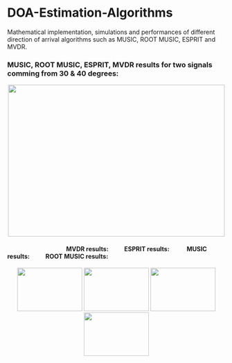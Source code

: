 # DOA-Estimation-Algorithms
Mathematical implementation, simulations and performances of different direction of arrival algorithms such as MUSIC, ROOT MUSIC, ESPRIT and MVDR.
### MUSIC, ROOT MUSIC, ESPRIT, MVDR results for two signals comming from 30 & 40 degrees:
<p align="center">
<img src="https://user-images.githubusercontent.com/96948413/151557604-7c2ab0c9-37be-4af9-8908-abaf79ef1647.png" width="500" height="350">
 </p>


####     &nbsp;&nbsp;&nbsp;&nbsp;&nbsp;&nbsp;&nbsp;&nbsp;&nbsp;&nbsp;&nbsp;&nbsp;&nbsp;&nbsp;&nbsp;&nbsp;&nbsp;&nbsp;&nbsp;&nbsp;&nbsp;&nbsp;&nbsp;&nbsp;&nbsp;&nbsp;&nbsp;&nbsp;&nbsp;&nbsp;&nbsp;&nbsp;&nbsp;&nbsp;&nbsp;&nbsp;&nbsp;&nbsp;&nbsp;&nbsp; MVDR results:&nbsp;&nbsp;&nbsp;&nbsp;&nbsp;&nbsp;&nbsp;&nbsp;&nbsp;&nbsp; ESPRIT results: &nbsp;&nbsp;&nbsp;&nbsp;&nbsp;&nbsp;&nbsp;&nbsp;&nbsp;&nbsp; MUSIC results:&nbsp;&nbsp;&nbsp;&nbsp;&nbsp;&nbsp;&nbsp;&nbsp;&nbsp;&nbsp; ROOT MUSIC results:
 

<p align="center">
  <img src="https://user-images.githubusercontent.com/96948413/151558313-f2108467-5d42-459c-b2ee-eb043c19dc5b.png" width="150" height="100">
  <img src="https://user-images.githubusercontent.com/96948413/151560385-4a6cda67-848f-4970-a626-66d321313e78.png" width="150" height="100"> 
  <img src="https://user-images.githubusercontent.com/96948413/151559113-51f60082-1f40-45cd-a1ee-cf9151d08a97.png" width="150" height="100"> 
  <img src="https://user-images.githubusercontent.com/96948413/151560279-fe02c9c6-e455-47b9-ad52-3b4ba29710e7.png" width="150" height="100"> 
</p>
